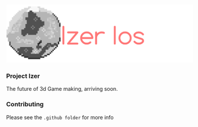 ![alt text](branding/banner.svg)


### Project Izer

The future of 3d Game making, arriving soon.

### Contributing

Please see the `.github folder` for more info


